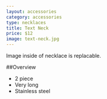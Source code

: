 ```yaml
---
layout: accessories
category: accessories
type: necklaces
title: Text Neck
price: $12
image: text-neck.jpg
---
```


Image inside of necklace is replacable.

##Overview

- 2 piece 
- Very long
- Stainless steel